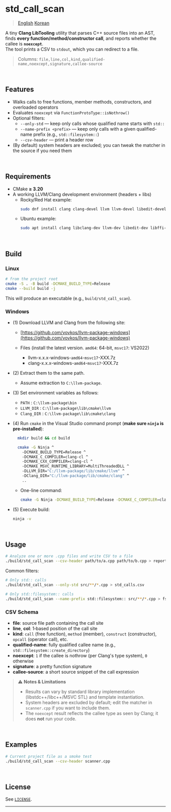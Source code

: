 # std_call_scan

> [English](README.md) [Korean](README.ko.md) 

A tiny **Clang LibTooling** utility that parses C++ source files into an AST, finds **every function/method/constructor call**, and reports whether the callee is **`noexcept`**.  
The tool prints a CSV to `stdout`, which you can redirect to a file.

> Columns: `file,line,col,kind,qualified-name,noexcept,signature,callee-source`

<br />

## Features

- Walks calls to free functions, member methods, constructors, and overloaded operators
- Evaluates `noexcept` via `FunctionProtoType::isNothrow()`
- Optional filters:
  - `--only-std` — keep only calls whose qualified name starts with `std::`
  - `--name-prefix <prefix>` — keep only calls with a given qualified-name prefix (e.g., `std::filesystem::`)
  - `--csv-header` — print a header row
- (By default) system headers are excluded; you can tweak the matcher in the source if you need them

<br />

## Requirements

- CMake **≥ 3.20**
- A working LLVM/Clang development environment (headers + libs)
  - Rocky/Red Hat example:
    ```bash
    sudo dnf install clang clang-devel llvm llvm-devel libedit-devel libffi-devel libxml2-devel zlib-devel libzstd-devel
    ```
  - Ubuntu example:
    ```bash
    sudo apt install clang libclang-dev llvm-dev libedit-dev libffi-dev libxml2-dev zlib1g-dev libzstd-dev
    ```

<br />

## Build

### Linux

```bash
# from the project root
cmake -S . -B build -DCMAKE_BUILD_TYPE=Release
cmake --build build -j
```

This will produce an executable (e.g., `build/std_call_scan`).

### Windows 

* (1) Download LLVM and Clang from the following site:

  * [https://github.com/vovkos/llvm-package-windows](https://github.com/vovkos/llvm-package-windows)
  * Files (install the latest version. `amd64`: 64-bit, `msvc17`: VS2022)

    * llvm-x.x.x-windows-`amd64`-`msvc17`-XXX.7z
    * clang-x.x.x-windows-`amd64`-`msvc17`-XXX.7z

* (2) Extract them to the same path.

  * Assume extraction to `C:\llvm-package`.

* (3) Set environment variables as follows:

  * `PATH` : `C:\llvm-package\bin`
  * `LLVM_DIR` : `C:\llvm-package\lib\cmake\llvm`
  * `Clang_DIR` : `C:\llvm-package\lib\cmake\clang`

* (4) Run `cmake` in the Visual Studio command prompt (**make sure `ninja` is pre-installed**):

  ```bash
    mkdir build && cd build

    cmake -G Ninja ^
      -DCMAKE_BUILD_TYPE=Release ^
      -DCMAKE_C_COMPILER=clang-cl ^
      -DCMAKE_CXX_COMPILER=clang-cl ^
      -DCMAKE_MSVC_RUNTIME_LIBRARY=MultiThreadedDLL ^
      -DLLVM_DIR="C:/llvm-package/lib/cmake/llvm" ^
      -DClang_DIR="C:/llvm-package/lib/cmake/clang" ^
      ..
  ```

  * One-line command:

    ```bash
    cmake -G Ninja -DCMAKE_BUILD_TYPE=Release -DCMAKE_C_COMPILER=clang-cl -DCMAKE_CXX_COMPILER=clang-cl -DCMAKE_MSVC_RUNTIME_LIBRARY=MultiThreadedDLL -DLLVM_DIR="C:/llvm-package/lib/cmake/llvm" -DClang_DIR="C:/llvm-package/lib/cmake/clang" ..
    ```

* (5) Execute build:

  ```bash
  ninja -v
  ```

<br />

## Usage

```bash
# Analyze one or more .cpp files and write CSV to a file
./build/std_call_scan --csv-header path/to/a.cpp path/to/b.cpp > report.csv
```

Common filters:

```bash
# Only std:: calls
./build/std_call_scan --only-std src/**/*.cpp > std_calls.csv

# Only std::filesystem:: calls
./build/std_call_scan --name-prefix std::filesystem:: src/**/*.cpp > fs_calls.csv
```

### CSV Schema

- **file**: source file path containing the call site
- **line**, **col**: 1‑based position of the call site
- **kind**: `call` (free function), `method` (member), `construct` (constructor), `opcall` (operator call), etc.
- **qualified-name**: fully qualified callee name (e.g., `std::filesystem::create_directory`)
- **noexcept**: `1` if the callee is nothrow (per Clang's type system), `0` otherwise
- **signature**: a pretty function signature
- **callee-source**: a short source snippet of the call expression

> ⚠️ **Notes & Limitations**
>
> - Results can vary by standard library implementation (libstdc++/libc++/MSVC STL) and template instantiation.
> - System headers are excluded by default; edit the matcher in `scanner.cpp` if you want to include them.
> - The `noexcept` result reflects the callee type as seen by Clang; it does **not** run your code.

<br />

## Examples

```bash
# Current project file as a smoke test
./build/std_call_scan --csv-header scanner.cpp
```

<br />

## License

See [`LICENSE`](LICENSE).

---


